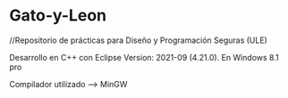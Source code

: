 # Gato-y-Leon
//Repositorio de prácticas para Diseño y Programación Seguras (ULE)

Desarrollo en C++ con Eclipse Version: 2021-09 (4.21.0). En Windows 8.1 pro

Compilador utilizado -->  MinGW


